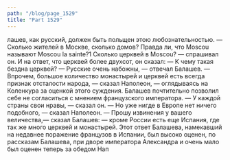 ```yaml
---
path: "/blog/page_1529"
title: "Part 1529"
---
```


лашев, как русский, должен быть польщен этою любознательностью.
— Сколько жителей в Москве, сколько домов? Правда ли, что Moscou называют Moscou la sainte?1 Сколько церквей в Moscou? — спрашивал он.
И на ответ, что церквей более двухсот, он сказал:
— К чему такая бездна церквей?
— Русские очень набожны, — отвечал Балашев.
— Впрочем, большое количество монастырей и церквей есть всегда признак отсталости народа, — сказал Наполеон, — оглядываясь на Коленкура за оценкой этого суждения.
Балашев почтительно позволил себе не согласиться с мнением французского императора.
— У каждой страны свои нравы, — сказал он.
— Но уже нигде в Европе нет ничего подобного, — сказал Наполеон.
— Прошу извинения у вашего величества,— сказал Балашев: — кроме России есть еще Испания, где так же много церквей и монастырей.
Этот ответ Балашева, намекавший на недавнее поражение французов в Испании, был высоко оценен, по рассказам Балашева, при дворе императора Александра и очень мало был оценен теперь за обедом Нап
